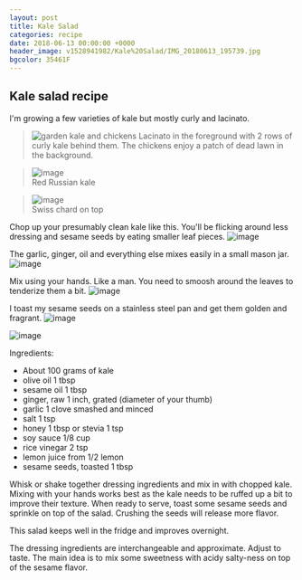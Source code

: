 ```yaml
---  
layout: post  
title: Kale Salad  
categories: recipe  
date: 2018-06-13 00:00:00 +0000  
header_image: v1528941982/Kale%20Salad/IMG_20180613_195739.jpg  
bgcolor: 35461F  
---  
```

## Kale salad recipe  
 I'm growing a few varieties of kale but mostly curly and lacinato.

>![garden kale and chickens](http://res.cloudinary.com/brauntrutta/image/upload/c_scale,w_1250/v1528942079/Kale%20Salad/IMG_20180613_192758.jpg)
>Lacinato in the foreground with 2 rows of curly kale behind them. The chickens enjoy a patch of dead lawn in the background.
 
>![image](http://res.cloudinary.com/brauntrutta/image/upload/c_scale,e_auto_saturation,w_1250,z_1.6/v1528941917/Kale%20Salad/IMG_20180613_192814.jpg)  
>Red Russian kale

>![image](http://res.cloudinary.com/brauntrutta/image/upload/c_scale,e_auto_saturation,w_1250/v1528941809/Kale%20Salad/IMG_20180613_193215.jpg)  
  >Swiss chard on top
  
 Chop up your presumably clean kale like this. You'll be flicking around less dressing and sesame seeds by eating smaller leaf pieces.
![image](http://res.cloudinary.com/brauntrutta/image/upload/c_scale,w_1250/v1528942155/Kale%20Salad/MVIMG_20180613_200123.jpg)  

The garlic, ginger, oil and everything else mixes easily in a small mason jar.
![image](http://res.cloudinary.com/brauntrutta/image/upload/c_scale,w_1200/v1529521583/Kale%20Salad/IMG_20180619_211547.jpg)

Mix using your hands. Like a man. You need to smoosh around the leaves to tenderize them a bit.
![image](http://res.cloudinary.com/brauntrutta/image/upload/c_scale,w_1200/v1529521584/Kale%20Salad/IMG_20180619_212143.jpg)

I toast my sesame seeds on a stainless steel pan and get them golden and fragrant.
![image](http://res.cloudinary.com/brauntrutta/image/upload/c_scale,e_auto_brightness,w_1200/v1529543829/Kale%20Salad/MVIMG_20180614_073013.jpg)

![image](http://res.cloudinary.com/brauntrutta/image/upload/c_scale,w_1200/v1529521584/Kale%20Salad/IMG_20180619_213145.jpg)

Ingredients:

 - About 100 grams of kale
 - olive oil 1 tbsp
 - sesame oil 1 tbsp
 - ginger, raw 1 inch, grated (diameter of your thumb)
 - garlic 1 clove smashed and minced
 - salt 1 tsp
 - honey 1 tbsp or stevia 1 tsp
 - soy sauce 1/8 cup
 - rice vinegar 2 tsp
 - lemon juice from 1/2 lemon
 - sesame seeds, toasted 1 tbsp

Whisk or shake together dressing ingredients and mix in with chopped kale. Mixing with your hands works best as the kale needs to be ruffed up a bit to improve their texture. When ready to serve, toast some sesame seeds and sprinkle on top of the salad. Crushing the seeds will release more flavor.

This salad keeps well in the fridge and improves overnight.

The dressing ingredients are interchangeable and approximate. Adjust to taste. The main idea is to mix some sweetness with acidy salty-ness on top of the sesame flavor.

<!--stackedit_data:
eyJoaXN0b3J5IjpbNDcyMzc3ODAyLDkwNDgzNzAxMywtMTIxOD
kyOTYzOSwtMTA2MjY4NTc1MiwyMDA1NDg5NjcyLDE4MjY5MDE2
OTEsMTc3MDYwNTA0NF19
-->
